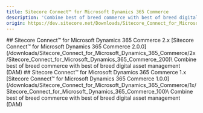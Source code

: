 ```yaml
---
title: Sitecore Connect™ for Microsoft Dynamics 365 Commerce
description: 'Combine best of breed commerce with best of breed digital asset management (DAM)'
origin: https://dev.sitecore.net/Downloads/Sitecore_Connect_for_Microsoft_Dynamics_365_Commerce.aspx
---
```


<Card variant='outlineRaised' px={0} mb={8}>
<CardHeader>
## Sitecore Connect™ for Microsoft Dynamics 365 Commerce 2.x
</CardHeader>
<CardBody>
[Sitecore Connect™ for Microsoft Dynamics 365 Commerce 2.0.0](/downloads/Sitecore_Connect_for_Microsoft_Dynamics_365_Commerce/2x/Sitecore_Connect_for_Microsoft_Dynamics_365_Commerce_200)\
Combine best of breed commerce with best of breed digital asset management (DAM)


</CardBody>          
</Card>
<Card variant='outlineRaised' px={0} mb={8}>
<CardHeader>
## Sitecore Connect™ for Microsoft Dynamics 365 Commerce 1.x
</CardHeader>
<CardBody>
[Sitecore Connect™ for Microsoft Dynamics 365 Commerce 1.0.0](/downloads/Sitecore_Connect_for_Microsoft_Dynamics_365_Commerce/1x/Sitecore_Connect_for_Microsoft_Dynamics_365_Commerce_100)\
Combine best of breed commerce with best of breed digital asset management (DAM)


</CardBody>          
</Card>